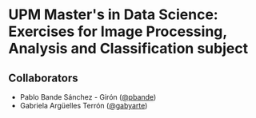 # UPM Master's in Data Science: Exercises for Image Processing, Analysis and Classification subject

## Collaborators
* Pablo Bande Sánchez - Girón ([@pbande](https://github.com/pbande))
* Gabriela Argüelles Terrón ([@gabyarte](https://github.com/gabyarte))

